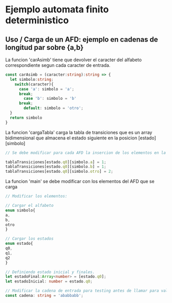 
# Ejemplo automata finito deterministico

## Uso / Carga de un AFD: ejemplo en cadenas de longitud par sobre {a,b}

La funcion 'carAsimb' tiene que devolver el caracter del alfabeto correspondiente segun cada caracter de entrada.
```typescript
const carAsimb = (caracter:string):string => {
  let simbolo:string;
    switch(caracter){
      case 'a': simbolo = 'a';
      break;
        case 'b': simbolo = 'b'
      break;
        default: simbolo = 'otro';
  }
  return simbolo
}
```

La funcion 'cargaTabla' carga la tabla de transiciones que es un array bidimensional que almacena el estado siguiente en la posicion [estado][simbolo]
  ```typescript
// Se debe modificar para cada AFD la insercion de los elementos en la tabla:

tablaTransiciones[estado.q0][simbolo.a] = 1;
tablaTransiciones[estado.q0][simbolo.b] = 1;
tablaTransiciones[estado.q0][simbolo.otro] = 2;
```

La funcion 'main' se debe modificar con los elementos del AFD que se carga
  ```typescript
  // Modificar los elementos:

// Cargar el alfabeto
 enum simbolo{
  a,
  b,
  otro
}

// Cargar los estados
enum estado{
  q0,
  q1,
  q2
}

// Definiendo estado inicial y finales.
let estadoFinal:Array<number> = [estado.q0];
let estadoInicial: number = estado.q0;

// Modificar la cadena de entrada para testing antes de llamar para validarla.
const cadena: string = 'ababbabb';
```